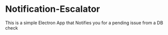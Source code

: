 # Notification-Escalator
This is a simple Electron App that Notifies you for a pending issue from a DB check
